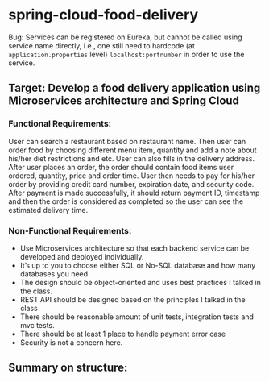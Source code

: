 # spring-cloud-food-delivery

Bug: Services can be registered on Eureka, but cannot be called using service name directly, i.e., one still need to hardcode (at `application.properties` level) `localhost:portnumber` in order to use the service.

## Target: Develop a food delivery application using Microservices architecture and Spring Cloud

### Functional Requirements:
User can search a restaurant based on restaurant name. Then user can order food by choosing different menu item, quantity and add a note about his/her diet restrictions and etc. User can also fills in the delivery address. After user places an order, the order should contain food items user ordered, quantity, price and order time. User then needs to pay for his/her order by providing credit card number, expiration date, and security code. After payment is made successfully, it should return payment ID, timestamp and then the order is considered as completed so the user can see the estimated delivery time.
### Non-Functional Requirements:
- Use Microservices architecture so that each backend service can be developed and deployed individually.
- It’s up to you to choose either SQL or No-SQL database and how many databases you need
- The design should be object-oriented and uses best practices I talked in the class.
- REST API should be designed based on the principles I talked in the class
- There should be reasonable amount of unit tests, integration tests and mvc tests.
- There should be at least 1 place to handle payment error case
- Security is not a concern here.

## Summary on structure:
